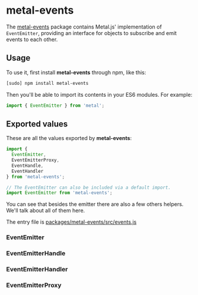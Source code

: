 # metal-events

The [metal-events](https://github.com/metal/metal.js/tree/master/packages/metal-events)
package contains Metal.js' implementation of `EventEmitter`, providing an
interface for objects to subscribe and emit events to each other.

## Usage

To use it, first install **metal-events** through npm, like this:
```sh
[sudo] npm install metal-events
```

Then you'll be able to import its contents in your ES6 modules. For example:

```js
import { EventEmitter } from 'metal';
```

## Exported values

These are all the values exported by **metal-events**:

```js
import {
  EventEmitter,
  EventEmitterProxy,
  EventHandle,
  EventHandler
} from 'metal-events';

// The EventEmitter can also be included via a default import.
import EventEmitter from 'metal-events';
```

You can see that besides the emitter there are also a few others helpers. We'll
talk about all of them here.

The entry file is
[packages/metal-events/src/events.js](https://github.com/metal/metal.js/blob/master/packages/metal-events/src/events.js)

### EventEmitter

### EventEmitterHandle

### EventEmitterHandler

### EventEmitterProxy
